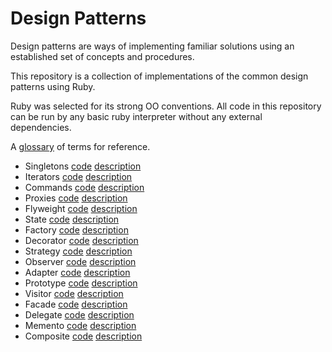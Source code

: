 # Design Patterns

Design patterns are ways of implementing familiar solutions using an established set of concepts and procedures.

This repository is a collection of implementations of the common design patterns using Ruby.

Ruby was selected for its strong OO conventions. All code in this repository can be run by any basic ruby interpreter without any external dependencies.

A [glossary](/glossary.md) of terms for reference.

- Singletons [code](/src/singletons.rb) [description](/src/singletons.md)
- Iterators [code](/src/iterators.rb) [description](/src/iterators.md)
- Commands [code](/src/commands.rb) [description](/src/commands.md)
- Proxies  [code](/src/proxies.rb) [description](/src/proxies.md)
- Flyweight [code](/src/flyweight.rb) [description](/src/flyweight.md)
- State [code](/src/state.rb) [description](/src/state.md)
- Factory [code](/src/factory.rb) [description](/src/factory.md)
- Decorator [code](/src/decorator.rb) [description](/src/decorator.md)
- Strategy [code](/src/strategy.rb) [description](/src/strategy.md)
- Observer [code](/src/observer.rb) [description](/src/observer.md)
- Adapter [code](/src/adapter.rb) [description](/src/adapter.md)
- Prototype [code](/src/prototype.rb) [description](/src/prototype.md)
- Visitor [code](/src/visitor.rb) [description](/src/visitor.md)
- Facade [code](/src/facade.rb) [description](/src/facade.md)
- Delegate [code](/src/delegate.rb) [description](/src/delegate.md)
- Memento [code](/src/memento.rb) [description](/src/memento.md)
- Composite [code](/src/composite.rb) [description](/src/composite.md)



